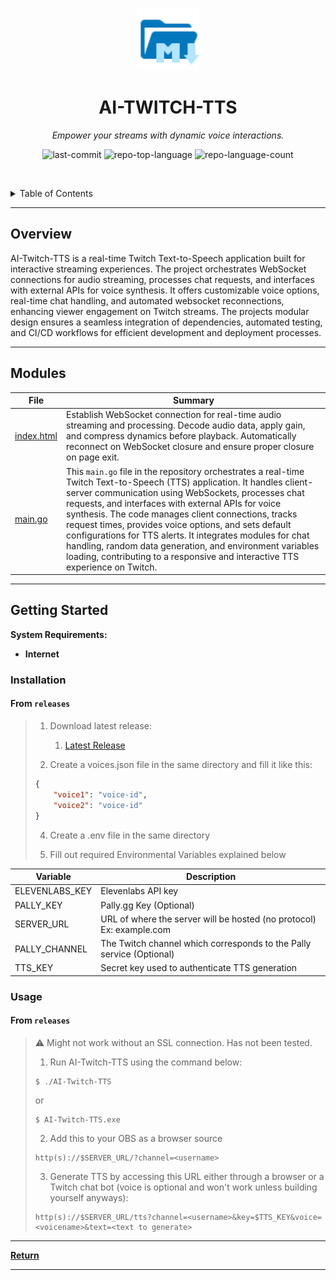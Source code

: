 <p align="center">
  <img src="https://raw.githubusercontent.com/PKief/vscode-material-icon-theme/ec559a9f6bfd399b82bb44393651661b08aaf7ba/icons/folder-markdown-open.svg" width="100" alt="project-logo">
</p>
<p align="center">
    <h1 align="center">AI-TWITCH-TTS</h1>
</p>
<p align="center">
    <em>Empower your streams with dynamic voice interactions.</em>
</p>
<p align="center">
	<img src="https://img.shields.io/github/last-commit/Johnnycyan/AI-Twitch-TTS?style=default&logo=git&logoColor=white&color=0080ff" alt="last-commit">
	<img src="https://img.shields.io/github/languages/top/Johnnycyan/AI-Twitch-TTS?style=default&color=0080ff" alt="repo-top-language">
	<img src="https://img.shields.io/github/languages/count/Johnnycyan/AI-Twitch-TTS?style=default&color=0080ff" alt="repo-language-count">
<p>
<p align="center">
	<!-- default option, no dependency badges. -->
</p>

<br><!-- TABLE OF CONTENTS -->
<details>
  <summary>Table of Contents</summary><br>

- [ Overview](#-overview)
- [ Modules](#-modules)
- [ Getting Started](#-getting-started)
  - [ Installation](#-installation)
  - [ Usage](#-usage)
</details>
<hr>

##  Overview<a name="-overview"></a>

AI-Twitch-TTS is a real-time Twitch Text-to-Speech application built for interactive streaming experiences. The project orchestrates WebSocket connections for audio streaming, processes chat requests, and interfaces with external APIs for voice synthesis. It offers customizable voice options, real-time chat handling, and automated websocket reconnections, enhancing viewer engagement on Twitch streams. The projects modular design ensures a seamless integration of dependencies, automated testing, and CI/CD workflows for efficient development and deployment processes.

---

##  Modules<a name="-modules"></a>

| File                                                                             | Summary                                                                                                                                                                                                                                                                                                                                                                                                                                                                                                                                                        |
| ---                                                                              | ---                                                                                                                                                                                                                                                                                                                                                                                                                                                                                                                                                            |
| [index.html](https://github.com/Johnnycyan/AI-Twitch-TTS/blob/master/index.html) | Establish WebSocket connection for real-time audio streaming and processing. Decode audio data, apply gain, and compress dynamics before playback. Automatically reconnect on WebSocket closure and ensure proper closure on page exit.                                                                                                                                                                                                                                                                                                                        |                                                                                                                                                                                                                                                                                                                                             |
| [main.go](https://github.com/Johnnycyan/AI-Twitch-TTS/blob/master/main.go)       | This `main.go` file in the repository orchestrates a real-time Twitch Text-to-Speech (TTS) application. It handles client-server communication using WebSockets, processes chat requests, and interfaces with external APIs for voice synthesis. The code manages client connections, tracks request times, provides voice options, and sets default configurations for TTS alerts. It integrates modules for chat handling, random data generation, and environment variables loading, contributing to a responsive and interactive TTS experience on Twitch. |                                                                                                                                                                                                                                                                                                                                                                                            |

---

##  Getting Started<a name="-getting-started"></a>

**System Requirements:**

* **Internet**

###  Installation<a name="-installation"></a>

<h4>From <code>releases</code></h4>

> 1. Download latest release:
>     1. [Latest Release](https://github.com/Johnnycyan/AI-Twitch-TTS/releases)
>  
> 2. Create a voices.json file in the same directory and fill it like this:
> ```json
> {
>     "voice1": "voice-id",
>     "voice2": "voice-id"
> }
> ```
>
> 4. Create a .env file in the same directory
>
> 5. Fill out required Environmental Variables explained below

Variable      |     Description
------------- | -------------
ELEVENLABS_KEY  | Elevenlabs API key
PALLY_KEY  |  Pally.gg Key (Optional)
SERVER_URL | URL of where the server will be hosted (no protocol) Ex: example.com
PALLY_CHANNEL | The Twitch channel which corresponds to the Pally service (Optional)
TTS_KEY | Secret key used to authenticate TTS generation

###  Usage<a name="-usage"></a>

<h4>From <code>releases</code></h4>

> ⚠️ Might not work without an SSL connection. Has not been tested.
> 1. Run AI-Twitch-TTS using the command below:
> ```console
> $ ./AI-Twitch-TTS
> ```
> or
> ```console
> $ AI-Twitch-TTS.exe
> ```
> 2. Add this to your OBS as a browser source
> ```
> http(s)://$SERVER_URL/?channel=<username>
> ```
> 3. Generate TTS by accessing this URL either through a browser or a Twitch chat bot (voice is optional and won't work unless building yourself anyways):
> ```
> http(s)://$SERVER_URL/tts?channel=<username>&key=$TTS_KEY&voice=<voicename>&text=<text to generate>
> ```

---

[**Return**](#-overview)

---

